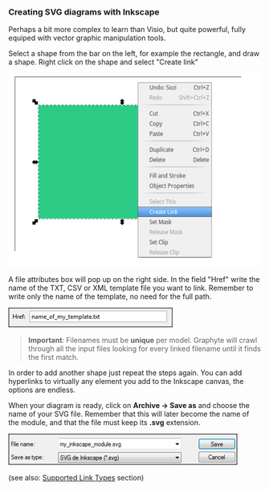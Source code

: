 ### Creating SVG diagrams with Inkscape

Perhaps a bit more complex to learn than Visio, but quite powerful, fully equiped with vector graphic manipulation tools.

Select a shape from the bar on the left, for example the rectangle, and draw a shape. Right click on the shape and select "Create link"

![inkscape1.png](img/inkscape1.png)

A file attributes box will pop up on the right side. In the field "Href" write the name of the TXT, CSV or XML template file you want to link. Remember to write only the name of the template, no need for the full path.

![inkscape2.png](img/inkscape2.png)

> **Important**: Filenames must be **unique** per model. Graphyte will crawl through all the input files looking for every linked filename until it finds the first match.

In order to add another shape just repeat the steps again. You can add hyperlinks to virtually any element you add to the Inkscape canvas, the options are endless.

When your diagram is ready, click on **Archive -> Save as** and choose the name of your SVG file. Remember that this will later become the name of the module, and that the file must keep its **.svg** extension.

![inkscape3.png](img/inkscape3.png)

(see also: [Supported Link Types](#Supported-Link-Types) section)

